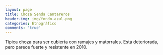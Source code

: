 ```yaml
---
layout: page
title: Choza Senda Cantareros
header-img: img/fondo-azul.png
categories: Etnográfico
comments: 'true'
---
```



Típica choza para ser cubierta con ramajes y matorrales. Está deteriorada, pero parece fuerte y resistente en 2010.

<div class="photos">
</div>
